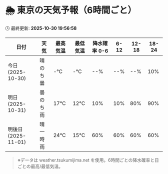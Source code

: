 # 🌦️ 東京の天気予報（6時間ごと）

🕒 最終更新: **2025-10-30 19:56:58**

| 日付 | 天気 | 最高気温 | 最低気温 | 降水確率 0-6 | 6-12 | 12-18 | 18-24 |
|------|------|----------|----------|------------|------|------|------|
| 今日 (2025-10-30) | 晴のち曇 | -℃ | -℃ | --% | --% | --% | 10% |
| 明日 (2025-10-31) | 曇のち雨 | 17℃ | 12℃ | 10% | 10% | 80% | 90% |
| 明後日 (2025-11-01) | 晴一時雨 | 24℃ | 15℃ | 60% | 60% | 60% | 60% |

> ※データは weather.tsukumijima.net を使用。6時間ごとの降水確率と日ごとの最高/最低気温。